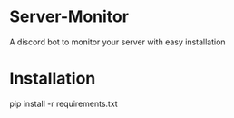 # Server-Monitor
A discord bot to monitor your server with easy installation

# Installation
pip install -r requirements.txt
